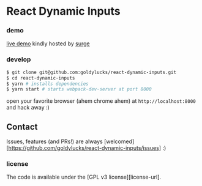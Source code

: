 # React Dynamic Inputs

### demo
[live demo](http://react-dynamic-inputs.surge.sh/) kindly hosted by [surge](https://surge.sh/)

### develop
```bash
$ git clone git@github.com:goldylucks/react-dynamic-inputs.git
$ cd react-dynamic-inputs
$ yarn # installs dependencies
$ yarn start # starts webpack-dev-server at port 8000
```

open your favorite browser (ahem chrome ahem) at `http://localhost:8000` and hack away :)

## Contact
Issues, features (and PRs!) are always [welcomed][https://github.com/goldylucks/react-dynamic-inputs/issues] :)  

### license
The code is available under the [GPL v3 license][license-url].